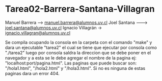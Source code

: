 # Tarea02-Barrera-Santana-Villagran

Manuel Barrera --> manuel.barrera@alumnos.uv.cl
Joel Santana --->  joel.santana@alumnos.uv.cl
Ignacio Villagrán -> ignacio.villagran@alumnos.uv.cl

Se compila ocupando la consola en la carpeta con el comando "make" y dara un ejecutable "tarea2" el cual se tiene que ejecutar por consola como "./tarea2" luego por consola saldra la direccion que se debe poner en el navegador y a esta se le debe agregar el nombre de la pagina ej: "localhost:port/pagina.html". Las paginas que puede buscar son: "/hola1.html", "/hola2.html" y "/hola3.html". Si no es ninguna de estas paginas dara un error 404.
